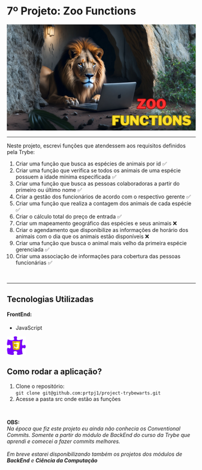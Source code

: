 # 7º Projeto: Zoo Functions
<p align="center">
<img src="https://github.com/prtpj1/project-zoo-functions/blob/main/src/07%20-%20ZooFunctions.png" alt="Header" />
</p>
<hr/>

Neste projeto, escrevi funções que atendessem aos requisitos definidos pela Trybe:
1. Criar uma função que busca as espécies de animais por id	✅
2. Criar uma função que verifica se todos os animais de uma espécie possuem a idade mínima especificada	✅
3. Criar uma função que busca as pessoas colaboradoras a partir do primeiro ou último nome	✅
4. Criar a gestão dos funcionários de acordo com o respectivo gerente	✅
5. Criar uma função que realiza a contagem dos animais de cada espécie	✅
6. Criar o cálculo total do preço de entrada	✅
7. Criar um mapeamento geográfico das espécies e seus animais ❌
8. Criar o agendamento que disponibilize as informações de horário dos animais com o dia que os animais estão disponíveis ❌
9. Criar uma função que busca o animal mais velho da primeira espécie gerenciada	✅
10. Criar uma associação de informações para cobertura das pessoas funcionárias	✅
<br>
<hr/>

## Tecnologias Utilizadas

#### FrontEnd:

* JavaScript

<img src="https://github.com/prtpj1/prtpj1/blob/main/Github%20Imgs/JavaScript2.png" width="50" height="50" alt="CSS" />


## Como rodar a aplicação?

1. Clone o repositório: <br>
`git clone git@github.com:prtpj1/project-trybewarts.git` 
2. Acesse a pasta src onde estão as funções
</br>

**OBS:**
</br>
*Na época que fiz este projeto eu ainda não conhecia os Conventional Commits. Somente a partir do módulo de BackEnd do curso da Trybe que aprendi e comecei a fazer commits melhores.
</br>
</br>
Em breve estarei disponibilizando também os projetos dos módulos de **BackEnd** e **Ciência da Computação***
